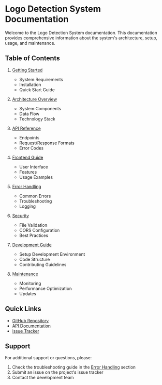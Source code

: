# Logo Detection System Documentation

Welcome to the Logo Detection System documentation. This documentation provides comprehensive information about the system's architecture, setup, usage, and maintenance.

## Table of Contents

1. [Getting Started](./getting-started.md)
   - System Requirements
   - Installation
   - Quick Start Guide

2. [Architecture Overview](./architecture.md)
   - System Components
   - Data Flow
   - Technology Stack

3. [API Reference](./api-reference.md)
   - Endpoints
   - Request/Response Formats
   - Error Codes

4. [Frontend Guide](./frontend-guide.md)
   - User Interface
   - Features
   - Usage Examples

5. [Error Handling](./error-handling.md)
   - Common Errors
   - Troubleshooting
   - Logging

6. [Security](./security.md)
   - File Validation
   - CORS Configuration
   - Best Practices

7. [Development Guide](./development-guide.md)
   - Setup Development Environment
   - Code Structure
   - Contributing Guidelines

8. [Maintenance](./maintenance.md)
   - Monitoring
   - Performance Optimization
   - Updates

## Quick Links

- [GitHub Repository](https://github.com/yourusername/logo-detection)
- [API Documentation](http://localhost:8000/docs)
- [Issue Tracker](https://github.com/yourusername/logo-detection/issues)

## Support

For additional support or questions, please:
1. Check the troubleshooting guide in the [Error Handling](./error-handling.md) section
2. Submit an issue on the project's issue tracker
3. Contact the development team 
